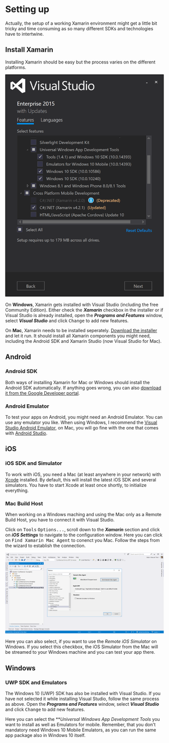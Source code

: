 # Setting up
Actually, the setup of a working Xamarin environment might get a little bit tricky and time consuming as so many different SDKs and technologies have to intertwine.

## Install Xamarin
Installing Xamarin should be easy but the process varies on the different platforms.

![Add Xamarin and UWP SDK to Visual Studio installation Screenshot](../Misc/vsinstaller.png)

On **Windows**, Xamarin gets installed with Visual Studio (including the free Community Edition). Either check the ***Xamarin*** checkbox in the installer or if Visual Studio is already installed, open the ***Programs and Features*** window, select ***Visual Studio*** and click <kbd>Change</kbd> to add new features.

On **Mac**, Xamarin needs to be installed seperately. [Download the installer](https://www.xamarin.com/download) and let it run. It should install all Xamarin components you might need, including the Android SDK and Xamarin Studio (now Visual Studio for Mac).

## Android
### Android SDK
Both ways of installing Xamarin for Mac or Windows should install the Android SDK automatically. If anything goes wrong, you can also [download it from the Google Developer portal](https://developer.android.com/studio/index.html).

### Android Emulator
To test your apps on Android, you might need an Android Emulator. You can use any emulator you like. When using Windows, I recommend the [Visual Studio Android Emulator](https://www.visualstudio.com/de/vs/msft-android-emulator), on Mac, you will go fine with the one that comes with [Android Studio](https://developer.android.com/studio/index.html).

## iOS
### iOS SDK and Simulator
To work with iOS, you need a Mac (at least anywhere in your network) with [Xcode](https://itunes.apple.com/de/app/xcode/id497799835?mt=12) installed. By default, this will install the latest iOS SDK and several simulators. You have to start Xcode at least once shortly, to initialize everything.

### Mac Build Host
When working on a Windows maching and using the Mac only as a Remote Build Host, you have to connect it with Visual Studio.

Click on <kbd>Tools</kbd> <kbd>Options...</kbd>, scroll down to the ***Xamarin*** section and click on ***iOS Settings*** to navigate to the configuration window. Here you can click on <kbd>Find Xamarin Mac Agent</kbd> to conenct you Mac. Follow the steps from the wizard to establish the connection.

![Creating a new Xamarin App in Visual Studio Screenshot](../Misc/vsxamariniossettings.png)

Here you can also select, if you want to use the *Remote iOS Simulator* on Windows. If you select this checkbox, the iOS Simulator from the Mac will be streamed to your Windows machine and you can test your app there.

## Windows
### UWP SDK and Emulators
The Windows 10 (UWP) SDK has also be installed with Visual Studio. If you have not selected it while installing Visual Studio, follow the same process as above. Open the ***Programs and Features*** window, select ***Visual Studio*** and click <kbd>Change</kbd> to add new features.

Here you can select the ***Universal Windows App Development Tools* you want to install as well as Emulators for mobile. Remember, that you don't mandatory need Windows 10 Mobile Emulators, as you can run the same app package also in Windows 10 itself.